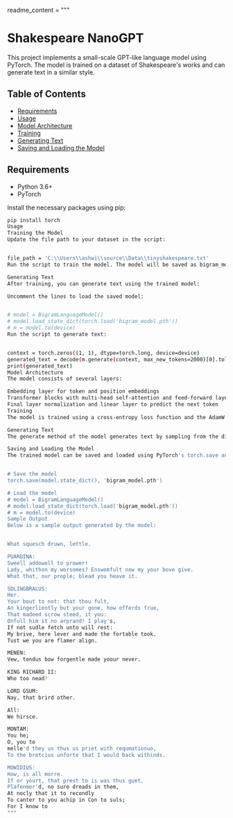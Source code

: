 readme_content = """
# Shakespeare NanoGPT

This project implements a small-scale GPT-like language model using PyTorch. The model is trained on a dataset of Shakespeare's works and can generate text in a similar style.

## Table of Contents

- [Requirements](#requirements)
- [Usage](#usage)
- [Model Architecture](#model-architecture)
- [Training](#training)
- [Generating Text](#generating-text)
- [Saving and Loading the Model](#saving-and-loading-the-model)

## Requirements

- Python 3.6+
- PyTorch

Install the necessary packages using pip:

```bash
pip install torch
Usage
Training the Model
Update the file path to your dataset in the script:


file_path = 'C:\\Users\\ashwi\\source\\Data\\tinyshakespeare.txt'
Run the script to train the model. The model will be saved as bigram_model.pth after training.

Generating Text
After training, you can generate text using the trained model:

Uncomment the lines to load the saved model:


# model = BigramLanguageModel()
# model.load_state_dict(torch.load('bigram_model.pth'))
# m = model.to(device)
Run the script to generate text:


context = torch.zeros((1, 1), dtype=torch.long, device=device)
generated_text = decode(m.generate(context, max_new_tokens=2000)[0].tolist())
print(generated_text)
Model Architecture
The model consists of several layers:

Embedding layer for token and position embeddings
Transformer blocks with multi-head self-attention and feed-forward layers
Final layer normalization and linear layer to predict the next token
Training
The model is trained using a cross-entropy loss function and the AdamW optimizer. Training data is split into train and validation sets, and the loss is evaluated periodically.

Generating Text
The generate method of the model generates text by sampling from the distribution of predicted next tokens iteratively.

Saving and Loading the Model
The trained model can be saved and loaded using PyTorch's torch.save and torch.load functions:


# Save the model
torch.save(model.state_dict(), 'bigram_model.pth')

# Load the model
# model = BigramLanguageModel()
# model.load_state_dict(torch.load('bigram_model.pth'))
# m = model.to(device)
Sample Output
Below is a sample output generated by the model:


What squesch druwn, lettle.

PUARDINA:
Sweell addowell to prower!
Lady, whithon my worsomes? Enswomfult now my your bove give.
What that, our prople; blead you heave it.

SDLINGBRALUS:
Her.
Your bout to not: that thou fult,
An kingerliently but your gone, how offerds frue,
That madeed scrow steed, it you:
Onfull him it no arprand! I play's,
If not sudle fetch unto will rest:
My brive, here lever and made the fortable took.
Tust we you are flamer align.

MENEN:
Vew, tondus bow forgentle made yoour never.

KING RICHARD II:
Who too nead?

LORD GSUM:
Nay, that brird other.

All:
We hirsce.

MONTAM:
You he;
O, you to
melle'd they us thus us priet with requmationuo,
To the bretcius unforte that I would back withinds.

MOWIDIUS:
How, is all morre.
If or yourt, that prest to is was thus guet.
Plafenmer'd, no sure dreads in them,
At nocly that it to recondly
To canter to you achip in Con to suls;
For I know to
"""
